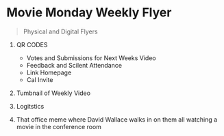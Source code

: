 # Movie Monday Weekly Flyer
> Physical and Digital Flyers

1. QR CODES
    * Votes and Submissions for Next Weeks Video
    * Feedback and Scilent Attendance
    * Link Homepage
    * Cal Invite

2. Tumbnail of Weekly Video

3. Logitstics

4. That office meme where David Wallace walks in on them all watching a movie in the conference room